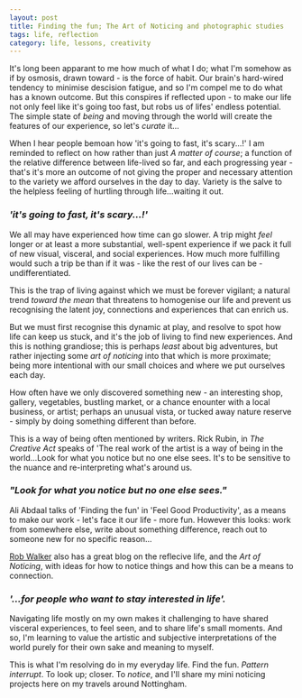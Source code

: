 ```yaml
---
layout: post
title: Finding the fun; The Art of Noticing and photographic studies
tags: life, reflection
category: life, lessons, creativity
---
```


<!-- summary -->

It's long been apparant to me how much of what I do; what I'm somehow as if by osmosis, drawn toward - is the force of habit. Our brain's hard-wired tendency to minimise descision fatigue, and so I'm compel me to do what has a known outcome. But this conspires if reflected upon - to make our life not only feel like it's going too fast, but robs us of lifes' endless potential. The simple state of _being_ and moving through the world will create the features of our experience, so let's _curate_ it...

<!-- /summary -->

When I hear people bemoan how 'it's going to fast, it's scary...!' I am reminded to reflect on how rather than just _A matter of course_; a function of the relative difference between life-lived so far, and each progressing year - that's it's more an outcome of not giving the proper and necessary attention to the variety we afford ourselves in the day to day. Variety is the salve to the helpless feeling of hurtling through life...waiting it out.

### _'it's going to fast, it's scary...!'_

We all may have experienced how time can go slower. A trip might _feel_ longer or at least a more substantial, well-spent experience if we pack it full of new visual, visceral, and social experiences. How much more fulfilling would such a trip be than if it was - like the rest of our lives can be - undifferentiated.

This is the trap of living against which we must be forever vigilant; a natural trend _toward the mean_ that threatens to homogenise our life and prevent us recognising the latent joy, connections and experiences that can enrich us.

But we must first recognise this dynamic at play, and resolve to spot how life can keep us stuck, and it's the job of living to find new experiences. And this is nothing grandiose; this is perhaps _least_ about big adventures, but rather injecting some _art of noticing_ into that which is more proximate; being more intentional with our small choices and where we put ourselves each day.

How often have we only discovered something new - an interesting shop, gallery, vegetables, bustling market, or a chance enounter with a local business, or artist; perhaps an unusual vista, or tucked away nature reserve - simply by doing something different than before.

This is a way of being often mentioned by writers. Rick Rubin, in _The Creative Act_ speaks of 'The real work of the artist is a way of being in the world...Look for what you notice but no one else sees. It's to be sensitive to the nuance and re-interpreting what's around us.

### _"Look for what you notice but no one else sees."_

Ali Abdaal talks of 'Finding the fun' in 'Feel Good Productivity', as a means to make our work - let's face it our life - more fun. However this looks: work from somewhere else, write about something difference, reach out to someone new for no specific reason...

[Rob Walker](https://robwalker.substack.com/notes) also has a great blog on the reflecive life, and the _Art of Noticing_, with ideas for how to notice things and how this can be a means to connection.

### _'...for people who want to stay interested in life'._

Navigating life mostly on my own makes it challenging to have shared visceral experiences, to feel seen, and to share life's small moments. And so, I'm learning to value the artistic and subjective interpretations of the world purely for their own sake and meaning to myself.

This is what I'm resolving do in my everyday life. Find the fun. _Pattern interrupt_. To look up; closer. To _notice_, and I'll share my mini noticing projects here on my travels around Nottingham.
